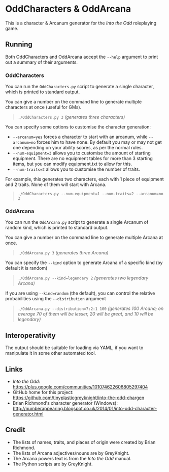 # OddCharacters & OddArcana
This is a character & Arcanum generator for the *Into the Odd* roleplaying game.

## Running
Both OddCharacters and OddArcana accept the `--help` argument to print out a summary of their arguments.

### OddCharacters
You can run the `OddCharacters.py` script to generate a single character, which is printed to standard output.

You can give a number on the command line to generate multiple characters at once (useful for GMs).
> `./OddCharacters.py 3`
> *(generates three characters)*

You can specify some options to customise the character generation:
- `--arcanum=yes` forces a character to start with an arcanum, while `--arcanum=no` forces him to have none.  By default you may or may not get one depending on your ability scores, as per the normal rules.
- `--num-equipment=3` allows you to customise the amount of starting equipment.  There are no equipment tables for more than 3 starting items, but you can modify equipment.txt to allow for this.
- `--num-traits=2` allows you to customise the number of traits.

For example, this generates two characters, each with 1 piece of equipment and 2 traits.  None of them will start with Arcana.
> `./OddCharacters.py --num-equipment=1 --num-traits=2 --arcanum=no 2`

### OddArcana
You can run the `OddArcana.py` script to generate a single Arcanum of random kind, which is printed to standard output.

You can give a number on the command line to generate multiple Arcana at once.
> `./OddArcana.py 3`
> *(generates three Arcana)*

You can specify the `--kind` option to generate Arcana of a specific kind (by default it is random)
> `./OddArcana.py --kind=legendary 2`
> *(generates two legendary Arcana)*

If you are using `--kind=random` (the default), you can control the relative probabilities using the `--distribution` argument
> `./OddArcana.py --distribution=7:2:1 100`
> *(generates 100 Arcana; on average 70 of them will be lesser, 20 will be great, and 10 will be legendary)*

## Interoperativity
The output should be suitable for loading via YAML, if you want to manipulate it in some other automated tool.

## Links
- *Into the Odd*: <https://plus.google.com/communities/101074622606805297404>
- GitHub home for this project: <https://github.com/tinyplasticgreyknight/into-the-odd-chargen>
- Brian Richmond's character generator (Windows): <http://numberappearing.blogspot.co.uk/2014/01/into-odd-character-generator.html>

## Credit
- The lists of names, traits, and places of origin were created by Brian Richmond.
- The lists of Arcana adjectives/nouns are by GreyKnight.
- The Arcana powers text is from the *Into the Odd* manual.
- The Python scripts are by GreyKnight.
